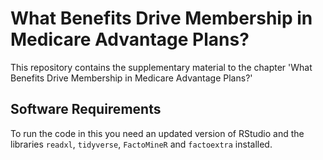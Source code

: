# What Benefits Drive Membership in Medicare Advantage Plans?

This repository contains the supplementary material to the chapter 'What Benefits Drive Membership in Medicare Advantage Plans?' 

## Software Requirements

To run the code in this you need an updated version of RStudio and the libraries ```readxl```, ```tidyverse```, ```FactoMineR``` and ```factoextra``` installed.
